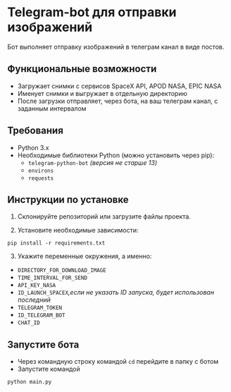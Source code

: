# Telegram-bot для отправки изображений
Бот выполняет отправку изображений в телеграм канал в виде постов.

## Функциональные возможности
- Загружает снимки с сервисов SpaceX API, APOD NASA, EPIC NASA
- Именует снимки и выгружает в отдельную директорию
- После загрузки отправляет, через бота, на ваш телеграм канал, с заданным интервалом

## Требования
- Python 3.x
- Необходимые библиотеки Python (можно установить через pip):
  - `telegram-python-bot` _(версия не старше 13)_
  - `environs`
  - `requests`

## Инструкции по установке
1. Склонируйте репозиторий или загрузите файлы проекта.


2. Установите необходимые зависимости:
```
pip install -r requirements.txt
```


3. Укажите переменные окружения, а именно: 
- `DIRECTORY_FOR_DOWNLOAD_IMAGE`
- `TIME_INTERVAL_FOR_SEND`
- `API_KEY_NASA`
- `ID_LAUNCH_SPACEX`*,если не указать ID запуска, будет использован последний*
- `TELEGRAM_TOKEN`
- `ID_TELEGRAM_BOT`
- `CHAT_ID`

## Запустите бота
- Через командную строку командой `cd` перейдите в папку с ботом
- Запустите командой 
```
python main.py
```
